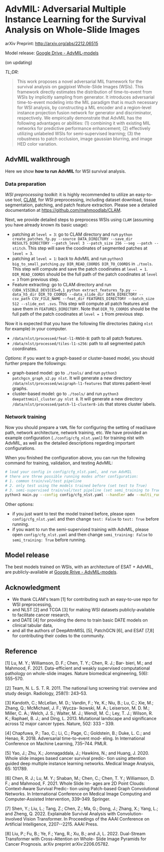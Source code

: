 # AdvMIL: Adversarial Multiple Instance Learning for the Survival Analysis on Whole-Slide Images

arXiv Preprint: http://arxiv.org/abs/2212.06515

Model release: [Google Drive - AdvMIL-models](https://drive.google.com/drive/folders/1sSfUe537zWVIsNZ9t9nSS2GzwgmKG5ry?usp=sharing)

(on updating)

*TL;DR*: 
> This work proposes a novel adversarial MIL framework for the survival analysis on gagipixel Whole-Slide Images (WSIs). This framework directly estimates the distribution of time-to-event from WSIs by implicitly sampling from generator. It introduces adversarial time-to-event modeling into the MIL paradigm that is much necessary for WSI analysis, by constructing a MIL encoder and a region-level instance projection fusion network for generator and discriminator, respectively. We empirically demonstrate that AdvMIL has the following advantages or abilities: (1) combining it with existing MIL networks for predictive performance enhancement; (2) effectively utilizing unlabeled WSIs for semi-supervised learning; (3) the robustness to patch occlusion, image gaussian blurring, and image HED color variation. 

## AdvMIL walkthrough 

Here we show **how to run AdvMIL** for WSI survival analysis. 

### Data preparation

*WSI preprocessing toolkit*: it is highly recommended to utilize an easy-to-use tool, [CLAM](https://github.com/mahmoodlab/CLAM), for WSI preprocessing, including dataset download, tissue segmentation, patching, and patch feature extraction. Please see a detailed documentation at https://github.com/mahmoodlab/CLAM. 

Next, we provide detailed steps to preprocess WSIs using `CLAM` (assuming you have already known its basic usage):
- patching at `level = 3`: go to CLAM directory and run `python create_patches_fp.py --source DATA_DIRECTORY --save_dir RESULTS_DIRECTORY --patch_level 3 --patch_size 256 --seg --patch --stitch`. This step will save the coodinates of segmented patches at `level = 3`. 
- patching at `level = 1`: back to AdvMIL and run `python3 big_to_small_patching.py DIR_READ_COORDS DIR_TO_COORDS` in `./tools`. This step will compute and save the patch coodinates at `level = 1`. `DIR_READ_COORDS` should be the full path of the patch coodinates at `level = 3` from previous step. 
- Feature extracting: go to CLAM directory and run `CUDA_VISIBLE_DEVICES=0,1 python extract_features_fp.py --data_h5_dir DIR_TO_COORDS --data_slide_dir DATA_DIRECTORY --csv_path CSV_FILE_NAME --feat_dir FEATURES_DIRECTORY --batch_size 512 --slide_ext .svs`. This step will compute all patch features and save them in `FEATURES_DIRECTORY`. Note that `DIR_TO_COORDS` should be the full path of the patch coodinates at `level = 1` from previous step. 

Now it is expected that you have the following file directories (taking `nlst` for example) in your computer.
- `/data/nlst/processed/feat-l1-RN50-B`: path to all patch features. 
- `/data/nlst/processed/tiles-l1-s256`: path to all segmented patch coordinates. 

*Options*: if you want to a graph-based or cluster-based model, you should further prepare the followings:
- graph-based model: go to `./tools/` and run `python3 patchgcn_graph_s2.py nlst`. It will generate a new directory `/data/nlst/processed/wsigraph-l1-features` that stores patient-level graphs. 
- cluster-based model: go to `./tools/` and run `python3 deepattnmisl_cluster.py nlst 8`. It will generate a new directory `/data/nlst/processed/patch-l1-cluster8-ids` that stores cluster labels. 

### Network training

Now you should prepare a `YAML` file for configuring the setting of read/save path, network architecture, network training, etc. We have provided an example configuration (`./config/cfg_nlst.yaml`) for training nlst with AdvMIL, as well as the detailed descriptions regarding important configurations. 

When you finished the configuration above, you can run the following command for training, validation, and testing AdvMIL:
```bash
# load your config in config/cfg_nlst.yaml, and run AdvMIL
# there are three possible running modes after configuration:
# 1. common train/val/test pipeline 
# 2. only test using the models trained before (set test to True)
# 3. semi-supervised train/val/test pipeline (set semi_training to True)
python3 main.py --config config/cfg_nlst.yaml --handler adv --multi_run
```

Other options:
- if you just want to test the model trained before, please open `config/cfg_nlst.yaml` and then change `test: False` to `test: True` before running.
- if you want to run the semi-supervised training with AdvMIL, please open `config/cfg_nlst.yaml` and then change `semi_training: False` to `semi_training: True` before running.

## Model release

The best models trained on WSIs, with an architecture of ESAT + AdvMIL, are publicly-available at [Google Rrive - AdvMIL-models](https://drive.google.com/drive/folders/1sSfUe537zWVIsNZ9t9nSS2GzwgmKG5ry?usp=sharing).

## Acknowledgment
- We thank CLAM's team [1] for contributing such an easy-to-use repo for WSI preprocessing,
- and NLST [2] and TCGA [3] for making WSI datasets publicly-available to facilitate cancer research,
- and DATE [4] for providing the demo to train basic DATE models on clinical tabular data,
- and all the authors of DeepAttnMISL [5], PatchGCN [6], and ESAT [7,8] for contributing their codes to the community.

## Reference
[1] Lu, M. Y.; Williamson, D. F.; Chen, T. Y.; Chen, R. J.; Bar- bieri, M.; and Mahmood, F. 2021. Data-efficient and weakly supervised computational pathology on whole-slide images. Nature biomedical engineering, 5(6): 555–570.

[2] Team, N. L. S. T. R. 2011. The national lung screening trial: overview and study design. Radiology, 258(1): 243–53.

[3] Kandoth, C.; McLellan, M. D.; Vandin, F.; Ye, K.; Niu, B.; Lu, C.; Xie, M.; Zhang, Q.; McMichael, J. F.; Wycza- lkowski, M. A.; Leiserson, M. D. M.; Miller, C. A.; Welch, J. S.; Walter, M. J.; Wendl, M. C.; Ley, T. J.; Wilson, R. K.; Raphael, B. J.; and Ding, L. 2013. Mutational landscape and significance across 12 major cancer types. Nature, 502: 333 – 339.

[4] Chapfuwa, P.; Tao, C.; Li, C.; Page, C.; Goldstein, B.; Duke, L. C.; and Henao, R. 2018. Adversarial time-to-event mod- eling. In International Conference on Machine Learning, 735–744. PMLR. 

[5] Yao, J.; Zhu, X.; Jonnagaddala, J.; Hawkins, N.; and Huang, J. 2020. Whole slide images based cancer survival predic- tion using attention guided deep multiple instance learning networks. Medical Image Analysis, 65: 101789.

[6] Chen, R. J.; Lu, M. Y.; Shaban, M.; Chen, C.; Chen, T. Y.; Williamson, D. F.; and Mahmood, F. 2021. Whole Slide Im- ages are 2D Point Clouds: Context-Aware Survival Predic- tion using Patch-based Graph Convolutional Networks. In International Conference on Medical Image Computing and Computer-Assisted Intervention, 339–349. Springer. 

[7] Shen, Y.; Liu, L.; Tang, Z.; Chen, Z.; Ma, G.; Dong, J.; Zhang, X.; Yang, L.; and Zheng, Q. 2022. Explainable Survival Analysis with Convolution-Involved Vision Transformer. In Proceedings of the AAAI Conference on Artificial Intelligence, 2207--2215. AAAI Press. 

[8] Liu, P.; Fu, B.; Ye, F.; Yang, R.; Xu, B.; and Ji, L. 2022. Dual-Stream Transformer with Cross-Attention on Whole- Slide Image Pyramids for Cancer Prognosis. arXiv preprint arXiv:2206.05782.
